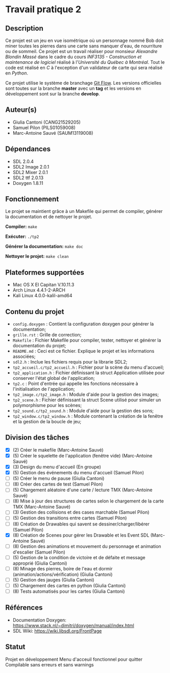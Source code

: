 # Travail pratique 2

## Description

Ce projet est un jeu en vue isométrique où un personnage nommé Bob doit miner toutes les pierres dans une carte sans manquer d'eau, de nourriture ou de sommeil. Ce projet est un travail réaliser pour monsieur *Alexandre Blondin Massé* dans le cadre du cours *INF3135 - Construction et maintenance de logiciel*  réalisé à l'*Université du Québec à Montréal*.
Tout le code est réalisé en *C* à l'exception d'un validateur de carte qui sera réalisé en *Python*.

Ce projet utilise le système de branchage [Git Flow](http://nvie.com/posts/a-successful-git-branching-model/). Les versions officielles sont toutes sur la branche **master** avec un **tag** et les versions en développement sont sur la branche **develop**.

## Auteur(s)

- Giulia Cantoni (CANG21529205)
- Samuel Pilon (PILS01059008)
- Marc-Antoine Sauvé (SAUM13119008)

## Dépendances

- SDL 2.0.4
- SDL2 Image 2.0.1
- SDL2 Mixer 2.0.1
- SDL2 ttf 2.0.13
- Doxygen 1.8.11

## Fonctionnement

Le projet se maintient grâce à un Makefile qui permet de compiler, générer la documentation et de nettoyer le projet.

**Compiler:**
```make```

**Exécuter:**
```./tp2```

**Générer la documentation:**
```make doc```

**Nettoyer le projet:**
```make clean```

## Plateformes supportées

- Mac OS X El Capitan V.10.11.3
- Arch Linux 4.4.1-2-ARCH
- Kali Linux 4.0.0-kalil-amd64

## Contenu du projet

- `config.doxygen` : Contient la configuration doxygen pour générer la documentation;
- `grille.rst` : Grille de correction;
- `Makefile` : Fichier Makefile pour compiler, tester, nettoyer et générer la documentation du projet;
- `README.md` : Ceci est ce fichier. Explique le projet et les informations associées;
- `sdl2.h` : Inclue les fichiers requis pour la librarie SDL2;
- `tp2_accueil.c/tp2_accueil.h` : Fichier pour la scène du menu d'accueil;
- `tp2_application.h` : Fichier définissant la struct Application utilisée pour conserver l'état global de l'application;
- `tp2.c` : Point d'entrée qui appelle les fonctions nécessaire à l'initialisation de l'application;
- `tp2_image.c/tp2_image.h` : Module d'aide pour la gestion des images;
- `tp2_scene.h` : Fichier définissant la struct Scene utilisé pour simuler un polymorphisme pour les scènes;
- `tp2_sound.c/tp2_sound.h` : Module d'aide pour la gestion des sons;
- `tp2_window.c/tp2_window.h` : Module contenant la création de la fenêtre et la gestion de la boucle de jeu;

## Division des tâches

- [X] (2) Créer le makefile (Marc-Antoine Sauvé)
- [X] (5) Créer le squelette de l'application (fenêtre vide) (Marc-Antoine Sauvé)
- [X] (3) Design du menu d'accueil (En groupe)
- [X] (5) Gestion des événements du menu d'accueil (Samuel Pilon)
- [ ] (5) Créer le menu de pause (Giulia Cantoni)
- [ ] (8) Créer des cartes de test (Samuel Pilon)
- [ ] (5) Chargement aléatoire d'une carte / lecture TMX (Marc-Antoine Sauvé)
- [ ] (8) Mise à jour des structures de cartes selon le chargement de la carte TMX (Marc-Antoine Sauvé)
- [ ] (3) Gestion des collisions et des cases marchable (Samuel Pilon)
- [ ] (5) Gestion des transitions entre cartes (Samuel Pilon)
- [ ] (8) Création de Drawables qui savent se dessiner/charger/libérer (Samuel Pilon)
- [X] (8) Création de Scenes pour gérer les Drawable et les Event SDL (Marc-Antoine Sauvé)
- [ ] (8) Gestion des animations et mouvement du personnage et animation d'escalier (Samuel Pilon)
- [ ] (5) Gestion de la condition de victoire et de défaite et message approprié (Giulia Cantoni)
- [ ] (8) Minage des pierres, boire de l'eau et dormir (animation/actions/vérification) (Giulia Cantoni)
- [ ] (5) Gestion des jauges (Giulia Cantoni)
- [ ] (5) Chargement des cartes en python (Giulia Cantoni)
- [ ] (8) Tests automatisés pour les cartes (Giulia Cantoni)

## Références

- Documentation Doxygen: https://www.stack.nl/~dimitri/doxygen/manual/index.html
- SDL Wiki: https://wiki.libsdl.org/FrontPage

## Statut

Projet en développement
Menu d'acceuil fonctionnel pour quitter
Compilable sans erreurs et sans warnings
